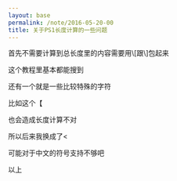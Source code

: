 ```yaml
---
layout: base
permalink: /note/2016-05-20-00
title: 关于PS1长度计算的一些问题
---
```


首先不需要计算到总长度里的内容需要用\\[跟\\]包起来

这个教程里基本都能搜到

还有一个就是一些比较特殊的字符

比如这个【

也会造成长度计算不对

所以后来我换成了<

可能对于中文的符号支持不够吧

以上